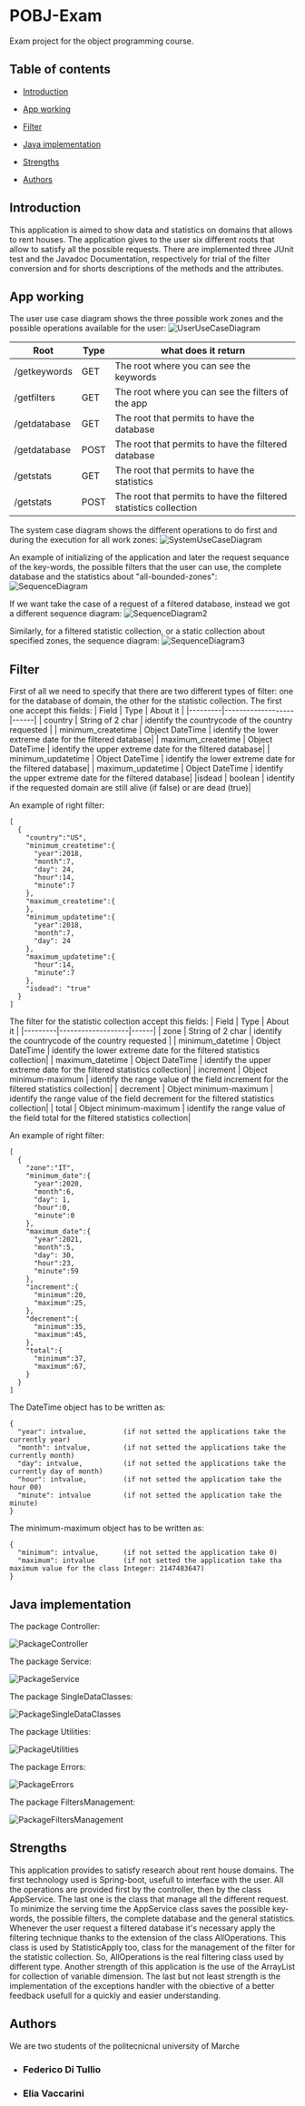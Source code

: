 # POBJ-Exam

Exam project for the object programming course.

## Table of contents

* [Introduction](#Introduction)

* [App working](#App-working)

* [Filter](FIlter)

* [Java implementation](#Java-implementation)

* [Strengths](#Strengths)

* [Authors](#Authors)

## Introduction

This application is aimed to show data and statistics on domains that allows to rent houses. The application gives to the user six different roots that allow to satisfy all the possible requests. There are implemented three JUnit test and the Javadoc Documentation, respectively for trial of the filter conversion and for shorts descriptions of the methods and the attributes.

## App working
The user use case diagram shows the three possible work zones and the possible operations available for the user:
![UserUseCaseDiagram](./UmlDiagram/NewModelUserUseCaseDiagram.jpg)

| Root | Type | what does it return |
|---|---|---|
| /getkeywords | GET |The root where you can see the keywords
| /getfilters | GET |The root where you can see the filters of the app
| /getdatabase | GET |The root that permits to have the database
| /getdatabase | POST |The root that permits to have the filtered database
| /getstats | GET |The root that permits to have the statistics
| /getstats | POST |The root that permits to have the filtered statistics collection

The system case diagram shows the different operations to do first and during the execution for all work zones:
![SystemUseCaseDiagram](./UmlDiagram/NewModelSystemCaseDiagram.jpg)

An example of initializing of the application and later the request sequance of the key-words, the possible filters that the user can use, the complete database and the statistics about "all-bounded-zones":
![SequenceDiagram](./UmlDiagram/NewModelSequenceDiagram.jpg)

If we want take the case of a request of a filtered database, instead we got a different sequence diagram:
![SequenceDiagram2](./UmlDiagram/NewModelSequenceDiagram2.jpg)

Similarly, for a filtered statistic collection, or a static collection about specified zones, the sequence diagram:
![SequenceDiagram3](./UmlDiagram/NewModelSequenceDiagram3.jpg)

## Filter
First of all we need to specify that there are two different types of filter: one for the database of domain, the other for the statistic collection.
The first one accept this fields:
| Field | Type | About it |
|---------|-------------------|------|
| country | String of 2 char | identify the countrycode of the country requested |
| minimum_createtime | Object DateTime | identify the lower extreme date for the filtered database|
| maximum_createtime | Object DateTime | identify the upper extreme date for the filtered database|
| minimum_updatetime | Object DateTime | identify the lower extreme date for the filtered database|
| maximum_updatetime | Object DateTime | identify the upper extreme date for the filtered database|
|isdead | boolean | identify if the requested domain are still alive (if false) or are dead (true)|


An example of right filter:
```
[
  {
    "country":"US",
    "minimum_createtime":{
      "year":2018,
      "month":7,
      "day": 24,
      "hour":14,
      "minute":7
    },
    "maximum_createtime":{
    },
    "minimum_updatetime":{
      "year":2018,
      "month":7,
      "day": 24
    }, 
    "maximum_updatetime":{   
      "hour":14,
      "minute":7
    },
    "isdead": "true"
  }		      
]
```


The filter for the statistic collection accept this fields:
| Field | Type | About it |
|---------|-------------------|------|
| zone | String of 2 char | identify the countrycode of the country requested |
| minimum_datetime | Object DateTime | identify the lower extreme date for the filtered statistics collection|
| maximum_datetime | Object DateTime | identify the upper extreme date for the filtered statistics collection|
| increment | Object minimum-maximum | identify the range value of the field increment for the filtered statistics collection|
| decrement | Object minimum-maximum | identify the range value of the field decrement for the filtered statistics collection|
| total | Object minimum-maximum | identify the range value of the field total for the filtered statistics collection|

An example of right filter:
```
[
  {
    "zone":"IT",
    "minimum_date":{
      "year":2020,
      "month":6,
      "day": 1,
      "hour":0,
      "minute":0
    },
    "maximum_date":{
      "year":2021,
      "month":5,
      "day": 30,
      "hour":23,
      "minute":59
    },
    "increment":{
      "minimum":20,
      "maximum":25,
    },
    "decrement":{
      "minimum":35,
      "maximum":45,
    },
    "total":{
      "minimum":37,
      "maximum":67,
    }
  }		      
]

```

The DateTime object has to be written as:

```
{
  "year": intvalue,         (if not setted the applications take the currently year)
  "month": intvalue,        (if not setted the applications take the currently month)
  "day": intvalue,          (if not setted the applications take the currently day of month)
  "hour": intvalue,         (if not setted the application take the hour 00)
  "minute": intvalue        (if not setted the application take the minute) 
}
```

The minimum-maximum object has to be written as:
```
{
  "minimum": intvalue,      (if not setted the application take 0)
  "maximum": intvalue       (if not setted the application take tha maximum value for the class Integer: 2147483647)
}
```

## Java implementation
The package Controller:

![PackageController](./UmlDiagram/PackageController.JPG)

The package Service:

![PackageService](./UmlDiagram/PackageService.JPG)

The package SingleDataClasses:

![PackageSingleDataClasses](./UmlDiagram/PackageSingleDataClasses.JPG)


The package Utilities:

![PackageUtilities](./UmlDiagram/PackageUtilities.JPG)

The package Errors:

![PackageErrors](./UmlDiagram/PackageErrors.JPG)


The package FiltersManagement:

![PackageFiltersManagement](./UmlDiagram/PackageFiltersManagement.JPG)


## Strengths
This application provides to satisfy research about rent house domains. The first technology used is Spring-boot, usefull to interface with the user. All the operations are provided first by the controller, then by the class AppService. The last one is the class that manage all the different request. To minimize the serving time the AppService class saves the possible key-words, the possible filters, the complete database and the general statistics. Whenever the user request a filtered database it's necessary apply the filtering technique thanks to the extension of the class AllOperations. This class is used by StatisticApply too, class for the management of the filter for the statistic collection. So, AllOperations is the real filtering class used by different type. Another strength of this application is the use of the ArrayList for collection of variable dimension. The last but not least strength is the implementation of the exceptions handler with the obiective of a better feedback usefull for a quickly and easier understanding.


## Authors

We are two students of the politecnicnal university of Marche

- ### Federico Di Tullio
- ### Elia Vaccarini


